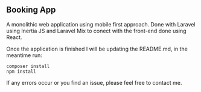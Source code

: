 ## Booking App
A monolithic web application using mobile first approach. Done with Laravel using Inertia JS and Laravel Mix to conect with the front-end done using React.

Once the application is finished I will be updating the README.md, in the meantime run:

```
composer install
npm install
```

If any errors occur or you find an issue, please feel free to contact me.
